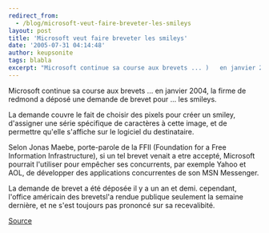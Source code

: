 ```yaml
---
redirect_from:
  - /blog/microsoft-veut-faire-breveter-les-smileys
layout: post
title: 'Microsoft veut faire breveter les smileys'
date: '2005-07-31 04:14:48'
author: keupsonite
tags: blabla
excerpt: "Microsoft continue sa course aux brevets ... )   en janvier 2004, la firme de redmond a déposé une demande de brevet pour ... les smileys.  \n  \nLa demande couvre le fait de choisir des pixels pour créer un smiley, d'assigner une série spécifique de caractères à cette image, et de permettre qu'elle s'affiche sur le logiciel du destinataire.  \n  \n   …"
---
```


Microsoft continue sa course aux brevets ... en janvier 2004, la firme de redmond a déposé une demande de brevet pour ... les smileys.

La demande couvre le fait de choisir des pixels pour créer un smiley, d'assigner une série spécifique de caractères à cette image, et de permettre qu'elle s'affiche sur le logiciel du destinataire.

Selon Jonas Maebe, porte-parole de la FFII (Foundation for a Free Information Infrastructure), si un tel brevet venait a etre accepté, Microsoft pourrait l'utiliser pour empêcher ses concurrents, par exemple Yahoo et AOL, de développer des applications concurrentes de son MSN Messenger.

La demande de brevet a été déposée il y a un an et demi. cependant, l'office américain des brevetsl'a rendue publique seulement la semaine dernière, et ne s'est toujours pas prononcé sur sa recevalibité.

[Source](http://www.phportail.net/news/270-microsoft-veut-faire-breveter-les-smileys.php)
